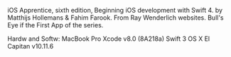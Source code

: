 iOS Apprentice, sixth edition, Beginning iOS development with Swift 4. by Matthijs Hollemans & Fahim Farook. From Ray Wenderlich
websites.
Bull's Eye if the First App of the series.

Hardw and Softw:
MacBook Pro 
Xcode v8.0 (8A218a) 
Swift 3
OS X El Capitan v10.11.6
